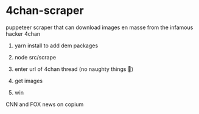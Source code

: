# 4chan-scraper
 puppeteer scraper that can download images en masse from the infamous hacker 4chan

 1. yarn install to add dem packages

 2. node src/scrape

 3. enter url of 4chan thread (no naughty things 👿)

 4. get images

 5. win

 CNN and FOX news on copium
